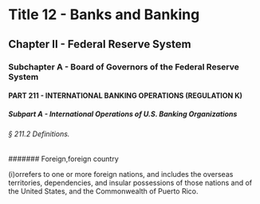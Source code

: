 
# Title 12 - Banks and Banking
## Chapter II - Federal Reserve System
### Subchapter A - Board of Governors of the Federal Reserve System
#### PART 211 - INTERNATIONAL BANKING OPERATIONS (REGULATION K)
##### Subpart A - International Operations of U.S. Banking Organizations
###### § 211.2 Definitions.
####### Foreign,foreign country

(i)orrefers to one or more foreign nations, and includes the overseas territories, dependencies, and insular possessions of those nations and of the United States, and the Commonwealth of Puerto Rico.
